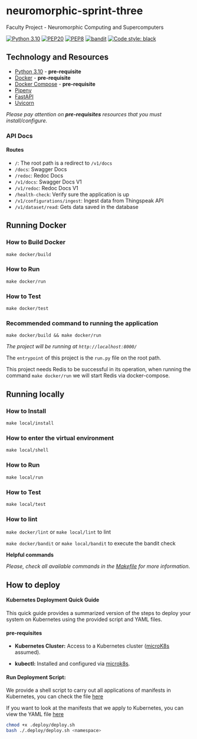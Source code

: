 # neuromorphic-sprint-three
Faculty Project - Neuromorphic Computing and Supercomputers

[![Python 3.10](https://img.shields.io/badge/python-3.10-blue.svg)](https://www.python.org/downloads/release/python-31010/)
[![PEP20](https://img.shields.io/badge/code%20style-pep20-red.svg)](https://www.python.org/dev/peps/pep-0020/)
[![PEP8](https://img.shields.io/badge/code%20style-pep8-orange.svg)](https://www.python.org/dev/peps/pep-0008/)
[![bandit](https://img.shields.io/badge/code%20style-bandit-green.svg)](https://github.com/PyCQA/bandit)
[![Code style: black](https://img.shields.io/badge/code%20style-black-000000.svg)](https://github.com/psf/black)

## Technology and Resources

- [Python 3.10](https://www.python.org/downloads/release/python-31010/) - **pre-requisite**
- [Docker](https://www.docker.com/get-started) - **pre-requisite**
- [Docker Compose](https://docs.docker.com/compose/) - **pre-requisite**
- [Pipenv](https://github.com/pypa/pipenv)
- [FastAPI](https://github.com/tiangolo/fastapi)
- [Uvicorn](https://github.com/encode/uvicorn)

_Please pay attention on **pre-requisites** resources that you must install/configure._

### API Docs

#### Routes

- `/`: The root path is a redirect to `/v1/docs`
- `/docs`: Swagger Docs
- `/redoc`: Redoc Docs
- `/v1/docs`: Swagger Docs V1
- `/v1/redoc`: Redoc Docs V1
- `/health-check`: Verify sure the application is up
- `/v1/configurations/ingest`: Ingest data from Thingspeak API
- `/v1/dataset/read`: Gets data saved in the database

## Running Docker

### How to Build Docker

```
make docker/build
```

### How to Run

```
make docker/run
```

### How to Test

```
make docker/test
```

### Recommended command to running the application

```
make docker/build && make docker/run
```

_The project will be running at `http://localhost:8000/`_

The `entrypoint` of this project is the `run.py` file on the root path.

This project needs Redis to be successful in its operation, when running the command `make docker/run` we will start Redis via docker-compose.

## Running locally
### How to Install

```
make local/install
```

### How to enter the virtual environment

```
make local/shell
```

### How to Run

```
make local/run
```

### How to Test
```
make local/test
```

### How to lint

`make docker/lint` or `make local/lint` to lint

`make docker/bandit` or `make local/bandit` to execute the bandit check

**Helpful commands**

_Please, check all available commands in the [Makefile](Makefile) for more information_.

## How to deploy

#### Kubernetes Deployment Quick Guide

This quick guide provides a summarized version of the steps to deploy your system on Kubernetes using the provided script and YAML files.

#### pre-requisites

- **Kubernetes Cluster:** Access to a Kubernetes cluster ([microK8s](https://microk8s.io/) assumed).

- **kubectl:** Installed and configured via [microk8s](https://microk8s.io/).

#### Run Deployment Script:

We provide a shell script to carry out all applications of manifests in Kubernetes, you can check the file [here](.deploy/deploy.sh)

If you want to look at the manifests that we apply to Kubernetes, you can view the YAML file [here](.deploy/deployment.yaml)

``` sh
chmod +x .deploy/deploy.sh
bash ./.deploy/deploy.sh <namespace>
```

